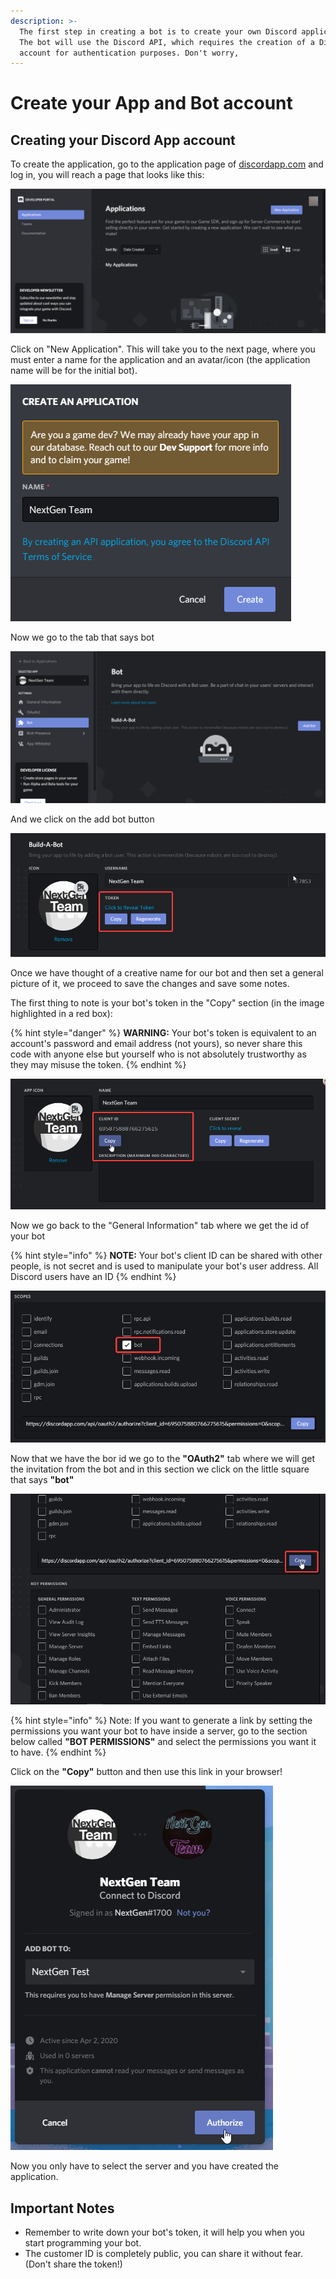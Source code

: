 ```yaml
---
description: >-
  The first step in creating a bot is to create your own Discord application.
  The bot will use the Discord API, which requires the creation of a Discord
  account for authentication purposes. Don't worry,
---
```


# Create your App and Bot account

## Creating your Discord App account

To create the application, go to the application page of [discordapp.com](https://discordapp.com/developers/applications/me) and log in, you will reach a page that looks like this:

![](../.gitbook/assets/hsflipyviy.png)

Click on "New Application". This will take you to the next page, where you must enter a name for the application and an avatar/icon \(the application name will be for the initial bot\).

![](../.gitbook/assets/msedge_31wydnp3pj.png)

Now we go to the tab that says bot

![](../.gitbook/assets/msedge_wiqqegirdk.png)

And we click on the add bot button

![](../.gitbook/assets/atal0jxnom.png)

Once we have thought of a creative name for our bot and then set a general picture of it, we proceed to save the changes and save some notes.

The first thing to note is your bot's token in the "Copy" section \(in the image highlighted in a red box\):

{% hint style="danger" %}
**WARNING:** Your bot's token is equivalent to an account's password and email address \(not yours\), so never share this code with anyone else but yourself who is not absolutely trustworthy as they may misuse the token.
{% endhint %}

![](../.gitbook/assets/msedge_i6otwwwr5z.png)

Now we go back to the "General Information" tab where we get the id of your bot

{% hint style="info" %}
**NOTE:** Your bot's client ID can be shared with other people, is not secret and is used to manipulate your bot's user address. All Discord users have an ID
{% endhint %}

![](../.gitbook/assets/msedge_yfu3f8edtp.png)

Now that we have the bor id we go to the **"OAuth2"** tab where we will get the invitation from the bot and in this section we click on the little square that says **"bot"**

![](../.gitbook/assets/oojvdczqo9.png)

{% hint style="info" %}
Note: If you want to generate a link by setting the permissions you want your bot to have inside a server, go to the section below called **"BOT PERMISSIONS"** and select the permissions you want it to have.
{% endhint %}

Click on the **"Copy"** button and then use this link in your browser!

![](../.gitbook/assets/msedge_bgt4fkdtbf.png)

Now you only have to select the server and you have created the application.

## Important Notes

* Remember to write down your bot's token, it will help you when you start programming your bot.
* The customer ID is completely public, you can share it without fear. \(Don't share the token!\)

